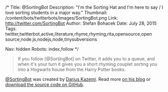 /*
Title: @SortingBot
Description: "I'm the Sorting Hat and I'm here to say / I love sorting students in a major way."
Thumbnail: /content/bots/twitterbots/images/SortingBot.png
Link: http://twitter.com/SortingBot
Author: Stefan Bohacek
Date: July 28, 2015
Tags: twitter,twitterbot,active,literature,rhyme,rhyming,rita,opensource,open source,node.js,nodejs,node,tinysubversions

Nav: hidden
Robots: index,follow
*/

<blockquote>
  If you follow [@SortingBot] on Twitter, it adds you to a queue, and when it's your turn it gives you a short rhyming couplet sorting you into a Hogwarts house from the Harry Potter books.
</blockquote>

[@SortingBot](https://twitter.com/SortingBot) was created by [Darius Kazemi](https://twitter.com/tinysubversions). Read more [on his blog](http://tinysubversions.com/notes/sorting-bot/) or [download the source code on GitHub](https://github.com/dariusk/sorting-bot).